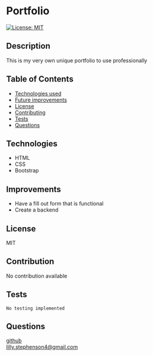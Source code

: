 # Portfolio
  [![License: MIT](https://img.shields.io/badge/License-MIT-yellow.svg)](https://opensource.org/licenses/MIT)
  ## Description
  This is my very own unique portfolio to use professionally
  ## Table of Contents 
  - [Technologies used](#technologies)
  - [Future improvements](#improvements)
  - [License](#license)
  - [Contributing](#contribution)
  - [Tests](#tests)
  - [Questions](#questions)
  ## Technologies
  - HTML
  - CSS
  - Bootstrap
     
  ## Improvements
  - Have a fill out form that is functional
  - Create a backend
  
  ## License
  MIT
  ## Contribution
  No contribution available
  ## Tests
    No testing implemented
  ## Questions
<a href= "https://github.com/lills1"> github </a>
<br>
<a href="mailto:lilly.stephenson4@gmail.com"> lilly.stephenson4@gmail.com</a>
